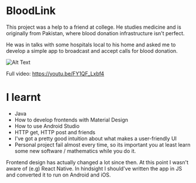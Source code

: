 # BloodLink

This project was a help to a friend at college. He studies medicine and is originally from Pakistan, where blood donation infrastructure isn't perfect. 

He was in talks with some hospitals local to his home and asked me to develop a simple app to broadcast and accept calls for blood donation.

![Alt Text](bloodlinkV3-0015-ANIMATION.gif)

Full video: https://youtu.be/FY1QF_Lxbf4

# I learnt

* Java
* How to develop frontends with Material Design
* How to use Android Studio
* HTTP get, HTTP post and friends
* I've got a pretty good intuition about what makes a user-friendly UI
* Personal project fail almost every time, so its important you at least learn some new software / mathematics while you do it.

Frontend design has actually changed a lot since then. At this point I wasn't aware of (e.g) React Native. In hindsight I should've written the app in JS and converted it to run on Android and iOS. 
